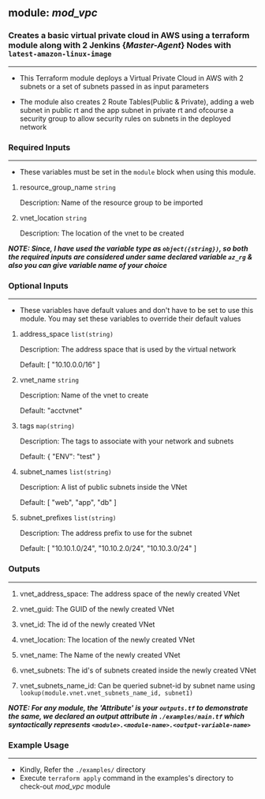## module: _mod_vpc_

### Creates a basic virtual private cloud in AWS using a terraform module along with 2 Jenkins {_Master-Agent_} Nodes with `latest-amazon-linux-image`
---------------------------------------------------------------------------------------------------------------------------

* This Terraform module deploys a Virtual Private Cloud in AWS with 2 subnets or a set of subnets passed in as input parameters

* The module also creates 2 Route Tables(Public & Private), adding a web subnet in public rt and the app subnet in private rt and ofcourse a security group to allow security rules on subnets in the deployed network


### Required Inputs
--------------------
* These variables must be set in the `module` block when using this module.

1. resource_group_name `string`

    Description: Name of the resource group to be imported

2. vnet_location `string`

    Description: The location of the vnet to be created

_**NOTE: Since, I have used the variable type as `object({string})`, so both the required inputs are considered under same declared variable `az_rg` & also you can give variable name of your choice**_


### Optional Inputs
-------------------

* These variables have default values and don't have to be set to use this module. You may set these variables to override their default values

1. address_space `list(string)`
    
    Description: The address space that is used by the virtual network
    
    Default: [ "10.10.0.0/16" ]

2. vnet_name `string`
    
    Description: Name of the vnet to create
    
    Default: "acctvnet"

3. tags `map(string)`
    
    Description: The tags to associate with your network and subnets
    
    Default: { "ENV": "test" }

4. subnet_names `list(string)`
    
    Description: A list of public subnets inside the VNet
    
    Default: [ "web", "app", "db" ]

5. subnet_prefixes `list(string)`
    
    Description: The address prefix to use for the subnet
    
    Default: [ "10.10.1.0/24", "10.10.2.0/24", "10.10.3.0/24" ]


### Outputs
-----------

1. vnet_address_space: The address space of the newly created VNet

2. vnet_guid: The GUID of the newly created VNet

3. vnet_id: The id of the newly created VNet

4. vnet_location: The location of the newly created VNet

5. vnet_name: The Name of the newly created VNet

6. vnet_subnets: The id's of subnets created inside the newly created VNet

7. vnet_subnets_name_id: Can be queried subnet-id by subnet name using `lookup(module.vnet.vnet_subnets_name_id, subnet1)`


_**NOTE: For any module, the 'Attribute' is your `outputs.tf` to demonstrate the same, we declared an output attribute in `./examples/main.tf` which syntactically represents `<module>.<module-name>.<output-variable-name>`**_

### Example Usage
-----------------

* Kindly, Refer the `./examples/` directory
* Execute `terraform apply` command in the examples's directory to check-out _mod_vpc_ module
